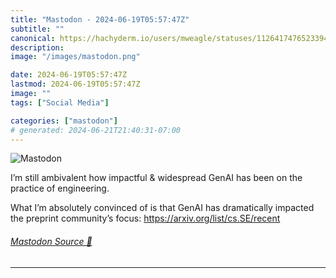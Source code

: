 ```yaml
---
title: "Mastodon - 2024-06-19T05:57:47Z"
subtitle: ""
canonical: https://hachyderm.io/users/mweagle/statuses/112641747652339490
description:
image: "/images/mastodon.png"

date: 2024-06-19T05:57:47Z
lastmod: 2024-06-19T05:57:47Z
image: ""
tags: ["Social Media"]

categories: ["mastodon"]
# generated: 2024-06-21T21:40:31-07:00
---
```

![Mastodon](/images/mastodon.png)

<p>I’m still ambivalent how impactful &amp; widespread GenAI has been on the practice of engineering. </p><p>What I’m absolutely convinced of is that GenAI has dramatically impacted the preprint community’s focus: <a href="https://arxiv.org/list/cs.SE/recent" target="_blank" rel="nofollow noopener noreferrer" translate="no"><span class="invisible">https://</span><span class="">arxiv.org/list/cs.SE/recent</span><span class="invisible"></span></a></p>


###### [Mastodon Source 🐘](https://hachyderm.io/@mweagle/112641747652339490)

___
